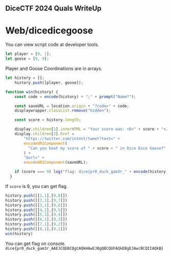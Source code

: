 ## DiceCTF 2024 Quals WriteUp
# **Web/dicedicegoose**
You can view script code at developer tools.

    
```javascript
let player = [0, 1];
let goose = [9, 9];
```
Player and Goose Coordinations are in arrays.   
   
```javascript
let history = [];
    history.push([player, goose]);
```
```javascript
function win(history) {
    const code = encode(history) + ";" + prompt("Name?");

    const saveURL = location.origin + "?code=" + code;
    displaywrapper.classList.remove("hidden");

    const score = history.length;

    display.children[1].innerHTML = "Your score was: <b>" + score + "</b>";
    display.children[2].href =
        "https://twitter.com/intent/tweet?text=" +
        encodeURIComponent(
          "Can you beat my score of " + score + " in Dice Dice Goose?",
        ) +
        "&url=" +
        encodeURIComponent(saveURL);

    if (score === 9) log("flag: dice{pr0_duck_gam3r_" + encode(history) + "}");
  }
```
If `score` is 9, you can get flag.
```javascript
history.push([[1,1],[9,8]])
history.push([[2,1],[9,7]])
history.push([[3,1],[9,6]])
history.push([[4,1],[9,5]])
history.push([[5,1],[9,4]])
history.push([[6,1],[9,3]])
history.push([[7,1],[9,2]])
history.push([[8,1],[9,1]])
win(history)
```
You can get flag on console.   
`dice{pr0_duck_gam3r_AAEJCQEBCQgCAQkHAwEJBgQBCQUFAQkEBgEJAwcBCQIIAQkB}`